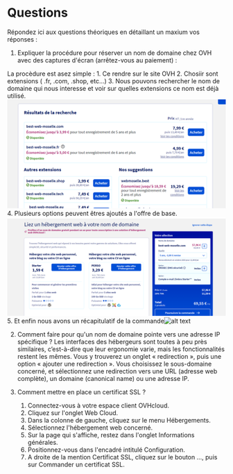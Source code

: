 # Questions

Répondez ici aux questions théoriques en détaillant un maxium vos réponses :

1) Expliquer la procédure pour réserver un nom de domaine chez OVH avec des captures d'écran (arrêtez-vous au paiement) :

La procèdure est asez simple :
    1. Ce rendre sur le site OVH
    2. Chosiir sont extensions ( .fr, .com, .shop, etc...)
    3. Nous pouvons rechercher le nom de domaine qui nous interesse et voir sur quelles extensions ce nom est déjà utilisé.
    ![alt text](Domaine.png)
    4. Plusieurs options peuvent êtres ajoutés a l'offre de base.
    ![alt text](Options.png)
    5. Et enfin nous avons un récapitulatif de la commande![alt text](image.png)

2. Comment faire pour qu'un nom de domaine pointe vers une adresse IP spécifique ?
    Les interfaces des hébergeurs sont toutes à peu près similaires, c’est-à-dire que leur ergonomie varie, mais les fonctionnalités restent les mêmes. Vous y trouverez un onglet « redirection », puis une option « ajouter une redirection ». Vous choisissez le sous-domaine concerné, et sélectionnez une redirection vers une URL (adresse web complète), un domaine (canonical name) ou une adresse IP.

3. Comment mettre en place un certificat SSL ?
    1. Connectez-vous à votre espace client OVHcloud.
    2. Cliquez sur l'onglet Web Cloud.
    3. Dans la colonne de gauche, cliquez sur le menu Hébergements.
    4. Sélectionnez l'hébergement web concerné.
    5. Sur la page qui s'affiche, restez dans l'onglet Informations générales.
    6. Positionnez-vous dans l'encadré intitulé Configuration.
    7. A droite de la mention Certificat SSL, cliquez sur le bouton ..., puis sur Commander un certificat SSL.
